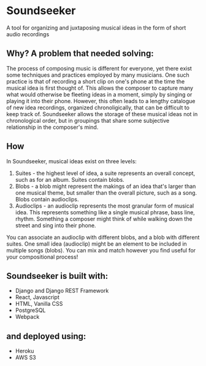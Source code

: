 # Soundseeker
A tool for organizing and juxtaposing musical ideas in the form of short audio recordings

## Why? A problem that needed solving:

The process of composing music is different for everyone, yet there exist some techniques and practices employed by many musicians. One such practice is that of recording a short clip on one's phone at the time the musical idea is first thought of. This allows the composer to capture many what would otherwise be fleeting ideas in a moment, simply by singing or playing it into their phone. However, this often leads to a lengthy catalogue of new idea recordings, organized chronoligically, that can be difficult to keep track of. Soundseeker allows the storage of these musical ideas not in chronological order, but in groupings that share some subjective relationship in the composer's mind.

## How

In Soundseeker, musical ideas exist on three levels:
1. Suites - the highest level of idea, a suite represents an overall concept, such as for an album. Suites contain blobs.
2. Blobs - a blob might represent the makings of an idea that's larger than one musical theme, but smaller than the overall picture, such as a song. Blobs contain audioclips.
3. Audioclips - an audioclip represents the most granular form of musical idea. This represents something like a single musical phrase, bass line, rhythm. Something a composer might think of while walking down the street and sing into their phone.

You can associate an audioclip with different blobs, and a blob with different suites. One small idea (audioclip) might be an element to be included in multiple songs (blobs). You can mix and match however you find useful for your compositional process!

## Soundseeker is built with:
- Django and Django REST Framework
- React, Javascript
- HTML, Vanilla CSS
- PostgreSQL
- Webpack

## and deployed using:
- Heroku
- AWS S3
